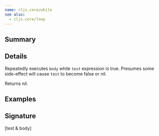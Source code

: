 ```yaml
---
name: cljs.core/while
see also:
  - cljs.core/loop
---
```


## Summary

## Details

Repeatedly executes `body` while `test` expression is true. Presumes some
side-effect will cause `test` to become false or nil.

Returns nil.

## Examples

## Signature
[test & body]
